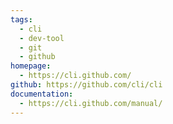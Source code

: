 ```yaml
---
tags:
  - cli
  - dev-tool
  - git
  - github
homepage:
  - https://cli.github.com/
github: https://github.com/cli/cli
documentation:
  - https://cli.github.com/manual/
---
```

